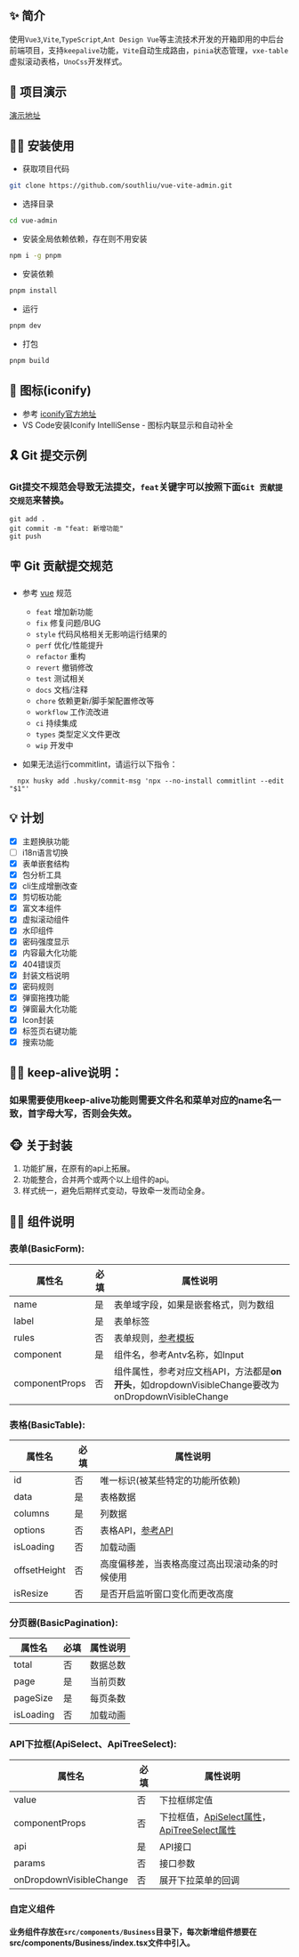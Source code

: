 ## ✨ 简介

使用`Vue3`,`Vite`,`TypeScript`,`Ant Design Vue`等主流技术开发的开箱即用的中后台前端项目，支持`keepalive`功能，`Vite`自动生成路由，`pinia`状态管理，`vxe-table`虚拟滚动表格，`UnoCss`开发样式。

## 🚀 项目演示
[演示地址](https://southliu.github.io/)

## 🐱‍💻 安装使用

- 获取项目代码

```bash
git clone https://github.com/southliu/vue-vite-admin.git
```

- 选择目录

```bash
cd vue-admin
```

- 安装全局依赖依赖，存在则不用安装

```bash
npm i -g pnpm
```

- 安装依赖

```bash
pnpm install
```

- 运行

```bash
pnpm dev
```

- 打包

```bash
pnpm build
```

## 🧩 图标(iconify)

- 参考 [iconify官方地址](https://icon-sets.iconify.design/)
- VS Code安装Iconify IntelliSense - 图标内联显示和自动补全

## 🎗️ Git 提交示例
### Git提交不规范会导致无法提交，`feat`关键字可以按照下面`Git 贡献提交规范`来替换。
```
git add .
git commit -m "feat: 新增功能"
git push
```

## 🪧 Git 贡献提交规范

- 参考 [vue](https://github.com/vuejs/vue/blob/dev/.github/COMMIT_CONVENTION.md) 规范

  - `feat` 增加新功能
  - `fix` 修复问题/BUG
  - `style` 代码风格相关无影响运行结果的
  - `perf` 优化/性能提升
  - `refactor` 重构
  - `revert` 撤销修改
  - `test` 测试相关
  - `docs` 文档/注释
  - `chore` 依赖更新/脚手架配置修改等
  - `workflow` 工作流改进
  - `ci` 持续集成
  - `types` 类型定义文件更改
  - `wip` 开发中

- 如果无法运行commitlint，请运行以下指令：

```
  npx husky add .husky/commit-msg 'npx --no-install commitlint --edit "$1"'
```

## 💡 计划

- [x] 主题换肤功能
- [ ] i18n语言切换
- [x] 表单嵌套结构
- [x] 包分析工具
- [x] cli生成增删改查
- [x] 剪切板功能
- [x] 富文本组件
- [x] 虚拟滚动组件
- [x] 水印组件
- [x] 密码强度显示
- [x] 内容最大化功能
- [x] 404错误页
- [x] 封装文档说明
- [x] 密码规则
- [x] 弹窗拖拽功能
- [x] 弹窗最大化功能
- [x] Icon封装
- [x] 标签页右键功能
- [x] 搜索功能

## 🐱‍🐉 keep-alive说明：
### 如果需要使用keep-alive功能则需要文件名和菜单对应的name名一致，首字母大写，否则会失效。

## 🐵 关于封装
  1. 功能扩展，在原有的api上拓展。
  2. 功能整合，合并两个或两个以上组件的api。
  3. 样式统一，避免后期样式变动，导致牵一发而动全身。

## 🐱‍🏍 组件说明

### 表单(BasicForm):
| 属性名 | 必填 | 属性说明 |
| --- | --- | --- |
| name | 是 | 表单域字段，如果是嵌套格式，则为数组 |
| label | 是 | 表单标签 |
| rules | 否 | 表单规则，[参考模板](https://ant.design/components/form-cn/#components-form-demo-basic) |
| component | 是 | 组件名，参考Antv名称，如Input |
| componentProps | 否 | 组件属性，参考对应文档API，方法都是**on开头**，如dropdownVisibleChange要改为onDropdownVisibleChange |

### 表格(BasicTable):
| 属性名 | 必填 | 属性说明 |
| --- | --- | --- |
| id | 否 | 唯一标识(被某些特定的功能所依赖) |
| data | 是 | 表格数据 |
| columns | 是 | 列数据 |
| options | 否 | 表格API，[参考API](https://vxetable.cn/#/grid/api)
| isLoading | 否 | 加载动画 |
| offsetHeight | 否 | 高度偏移差，当表格高度过高出现滚动条的时候使用 |
| isResize | 否 | 是否开启监听窗口变化而更改高度 |

### 分页器(BasicPagination):
| 属性名 | 必填 | 属性说明 |
| --- | --- | --- |
| total | 否 | 数据总数 |
| page | 是 | 当前页数 |
| pageSize | 是 | 每页条数 |
| isLoading | 否 | 加载动画 |

### API下拉框(ApiSelect、ApiTreeSelect):
| 属性名 | 必填 | 属性说明 |
| --- | --- | --- |
| value | 否 | 下拉框绑定值 |
| componentProps | 否 | 下拉框值，[ApiSelect属性](https://www.antdv.com/components/select-cn)，[ApiTreeSelect属性](https://www.antdv.com/components/tree-select-cn) |
| api | 是 | API接口 |
| params | 否 | 接口参数 |
| onDropdownVisibleChange | 否 | 展开下拉菜单的回调 |
### 自定义组件
#### 业务组件存放在`src/components/Business`目录下，每次新增组件想要在src/components/Business/index.tsx文件中引入。
